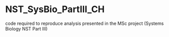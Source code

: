 # NST_SysBio_PartIII_CH
code required to reproduce analysis presented in the MSc project (Systems Biology NST Part III)
